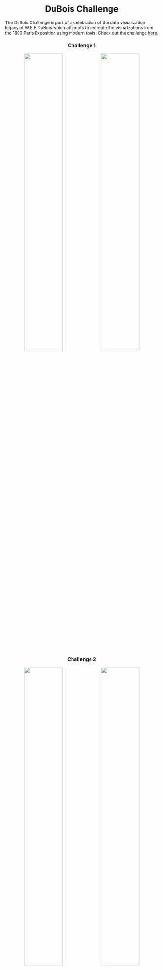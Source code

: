 <h1 align="center">
DuBois Challenge</h1>

The DuBois Challenge is part of a celebration of the data visualization legacy of W.E.B DuBois which attempts to recreate the visualizations from the 1900 Paris Exposition using modern tools. Check out the challenge [here](https://github.com/ajstarks/dubois-data-portraits/blob/master/challenge/README.md).

<h3 align="center">
Challenge 1</h3>

<p align="center">
<img src="https://github.com/nrennie/dubois_challenge/blob/main/images/challenge_01.jpg?raw=true" width="50%"><img src="https://github.com/nrennie/dubois_challenge/blob/main/images/original_01.jpg?raw=true" width="50%">
</p>

<h3 align="center">
Challenge 2</h3>

<p align="center">
<img src="https://github.com/nrennie/dubois_challenge/blob/main/images/challenge_02.jpg?raw=true" width="50%"><img src="https://github.com/nrennie/dubois_challenge/blob/main/images/original_02.jpg?raw=true" width="50%">
</p>

<h3 align="center">
Challenge 3</h3>

<p align="center">
<img src="https://github.com/nrennie/dubois_challenge/blob/main/images/challenge_03.jpg?raw=true" width="50%"><img src="https://github.com/nrennie/dubois_challenge/blob/main/images/original_03.jpg?raw=true" width="50%">
</p>

<h3 align="center">
Challenge 4</h3>

<p align="center">
<img src="https://github.com/nrennie/dubois_challenge/blob/main/images/challenge_04.jpg?raw=true" width="50%"><img src="https://github.com/nrennie/dubois_challenge/blob/main/images/original_04.jpg?raw=true" width="50%">
</p>

<h3 align="center">
Challenge 5</h3>

<p align="center">
<img src="https://github.com/nrennie/dubois_challenge/blob/main/images/challenge_05.jpg?raw=true" width="50%"><img src="https://github.com/nrennie/dubois_challenge/blob/main/images/original_05.jpg?raw=true" width="50%">
</p>

<h3 align="center">
Challenge 6</h3>

<p align="center">
<img src="https://github.com/nrennie/dubois_challenge/blob/main/images/challenge_06.jpg?raw=true" width="50%"><img src="https://github.com/nrennie/dubois_challenge/blob/main/images/original_06.jpg?raw=true" width="50%">
</p>

<h3 align="center">
Challenge 7</h3>

<p align="center">
<img src="https://github.com/nrennie/dubois_challenge/blob/main/images/challenge_07.jpg?raw=true" width="50%"><img src="https://github.com/nrennie/dubois_challenge/blob/main/images/original_07.jpg?raw=true" width="50%">
</p>

<h3 align="center">
Challenge 8</h3>

<p align="center">
<img src="https://github.com/nrennie/dubois_challenge/blob/main/images/challenge_08.jpg?raw=true" width="50%"><img src="https://github.com/nrennie/dubois_challenge/blob/main/images/original_08.jpg?raw=true" width="50%">
</p>

<h3 align="center">
Challenge 9</h3>

<p align="center">
<img src="https://github.com/nrennie/dubois_challenge/blob/main/images/challenge_09.jpg?raw=true" width="50%"><img src="https://github.com/nrennie/dubois_challenge/blob/main/images/original_09.jpg?raw=true" width="50%">
</p>

<h3 align="center">
Challenge 10</h3>

<p align="center">
<img src="https://github.com/nrennie/dubois_challenge/blob/main/images/challenge_10.jpg?raw=true" width="50%"><img src="https://github.com/nrennie/dubois_challenge/blob/main/images/original_10.jpg?raw=true" width="50%">
</p>
